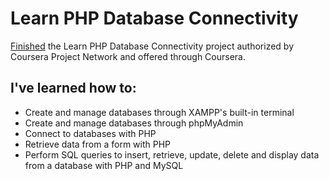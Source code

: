 # Learn PHP Database Connectivity
[Finished](https://www.coursera.org/account/accomplishments/verify/L4ZS626XN7E5) the Learn PHP Database Connectivity project authorized by Coursera Project Network and offered through Coursera.

## I've learned how to:

- Create and manage databases through XAMPP's built-in terminal
- Create and manage databases through phpMyAdmin
- Connect to databases with PHP
- Retrieve data from a form with PHP
- Perform SQL queries to insert, retrieve, update, delete and display data from a database with PHP and MySQL